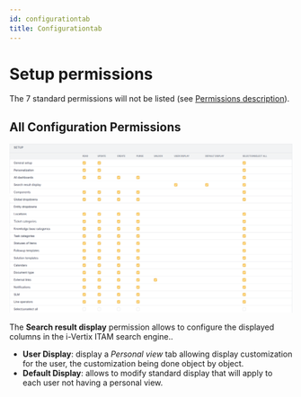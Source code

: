 ```yaml
---
id: configurationtab
title: Configurationtab
---
```


# Setup permissions

The 7 standard permissions will not be listed (see
[Permissions description](/asset-management/modules/administration/profiles)).

## All Configuration Permissions

![All Configuration Permissions](../../../assets/modules/administration/images/config.png)

The **Search result display** permission allows to configure the
displayed columns in the i-Vertix ITAM search engine..

- **User Display**: display a *Personal view* tab allowing display
  customization for the user, the customization being done object by
  object.
- **Default Display**: allows to modify standard display that will apply
  to each user not having a personal view.
